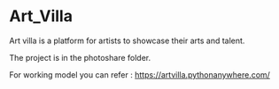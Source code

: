 # Art_Villa
Art villa is a platform for artists to showcase their arts and talent.

The project is in the photoshare folder. 

For working model you can refer :
https://artvilla.pythonanywhere.com/
